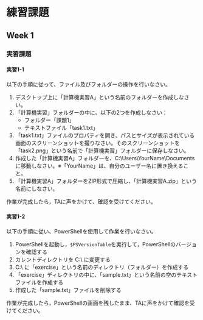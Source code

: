 
# 練習課題

## Week 1

### 実習課題

#### 実習1-1

以下の手順に従って、ファイル及びフォルダーの操作を行いなさい。

1. デスクトップ上に「計算機実習A」という名前のフォルダーを作成しなさい。
2. 「計算機実習」フォルダーの中に、以下の2つを作成しなさい：
   - フォルダー「課題1」
   - テキストファイル「task1.txt」
3. 「task1.txt」ファイルのプロパティを開き、パスとサイズが表示されている画面のスクリーンショットを撮りなさい。そのスクリーンショットを「task2.png」という名前で「計算機実習」フォルダーに保存しなさい。
4. 作成した「計算機実習A」フォルダーを、C:\Users\YourName\Documents に移動しなさい。※「YourName」は、自分のユーザー名に置き換えること。
5. 「計算機実習A」フォルダーをZIP形式で圧縮し、「計算機実習A.zip」という名前にしなさい。

作業が完成したら，TAに声をかけて、確認を受けてください。

#### 実習1-2

以下の手順に従い、PowerShellを使用して作業を行いなさい。

1. PowerShellを起動し，`$PSVersionTable`を実行して，PowerShellのバージョンを確認する
2. カレントディレクトリを C:\ に変更する
3. C:\ に「exercise」という名前のディレクトリ（フォルダー）を作成する
4. 「exercise」ディレクトリの中に、「sample.txt」という名前の空のテキストファイルを作成する
5. 作成した「sample.txt」ファイルを削除する

作業が完成したら，PowerShellの画面を残したまま、TAに声をかけて確認を受けてください。
